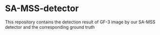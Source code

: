 # SA-MSS-detector
This repository contains the detection result of GF-3 image by our SA-MSS detector and the corresponding ground truth 
